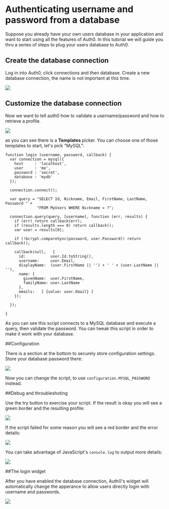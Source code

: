 # Authenticating username and password from a database

Suppose you already have your own users database in your application and want to start using all the features of Auth0. In this tutorial we will guide you thru a series of steps to plug your users database to Auth0.

## Create the database connection

Log in into Auth0, click connections and then database. Create a new database connection, the name is not important at this time.

![](/img/db-connection-create.png)

## Customize the database connection

Now we want to tell auth0 how to validate a username/password and how to retrieve a profile.

![](/img/db-connection-login-script.png)

as you can see there is a __Templates__ picker. You can choose one of those templates to start, let's pick "MySQL":


	function login (username, password, callback) {
	  var connection = mysql({
	    host     : 'localhost',
	    user     : 'me',
	    password : 'secret',
	    database : 'mydb'
	  });

	  connection.connect();

	  var query = "SELECT Id, Nickname, Email, FirstName, LastName, Password " + 
	              "FROM MyUsers WHERE Nickname = ?";

	  connection.query(query, [username], function (err, results) {
	    if (err) return callback(err);
	    if (results.length === 0) return callback();
	    var user = results[0];

	    if (!bcrypt.compareSync(password, user.Password)) return callback();
	    
	    callback(null,   {
	      id:           user.Id.toString(),
	      username:     user.Email, 
	      displayName:  (user.FirstName || '') + ' ' + (user.LastName || ''),
	      name: {
	        givenName:  user.FirstName,
	        familyName: user.LastName
	      }, 
	      emails:   [ {value: user.Email} ]
	    });
	  
	  });

	}

As you can see this script connects to a MySQL database and execute a query, then validate the password. You can tweak this script in order to make it work with your database.

##Configuration

There is a section at the bottom to securely store configuration settings. Store your database password there:

![](/img/db-connection-create.png)

Now you can change the script, to use ```configuration.MYSQL_PASSWORD``` instead.

##Debug and throubleshoting

Use the try button to exercise your script. If the result is okay you will see a green border and the resulting profile:

![](/img/db-connection-try-ok.png)

If the script failed for some reason you will see a red border and the error details:

![](/img/db-connection-create.png)

You can take advantage of JavaScript's `console.log` to output more details:

![](/img/db-connection-console-log.png)

##The login widget

After you have enabled the database connection, Auth0's widget will automatically change the apperance to allow users directly login with username and passwords.

![](/img/db-connection-widget.png)


